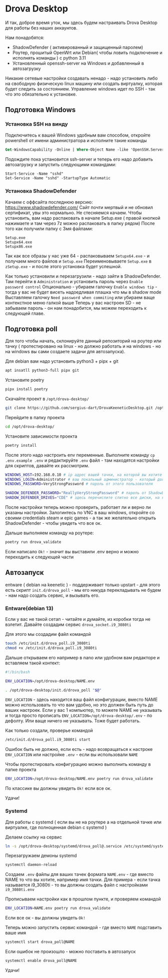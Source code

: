 # Drova Desktop

И так, доброе время уток, мы здесь будем настраивать Drova Desktop для работы без наших аккаунтов. 

Нам понадобятся: 
+ ShadowDefender ( активированный и защищенный паролем)
+ Роутер, прошитый OpenWrt или Debian( чтобы ловить подключение и исполнять команды ) с python 3.11
+ Установленный openssh-server на Windows и добавленный в автозагрузку

Никакие сетевые настройки создавать ненадо - надо установить либо на свободную физическую linux машину или создать виртуалку, которая будет следить за состоянием. 
Управление windows идет по SSH - так что это обязательно к установке. 

## Подготовка Windows

### Установка SSH на винду
Подключитесь к вашей Windows удобным вам способом, откройте powershell от имени администратора и исполните такие команды
```ps
Get-WindowsCapability -Online | Where-Object Name -like 'OpenSSH.Server*' | Add-WindowsCapability -Online
```

Подождите пока установится ssh-server и теперь его надо добавить автозагрузку и запустить следующими командами: 
```ps
Start-Service -Name "sshd"
Set-Service -Name "sshd" -StartupType Automatic
```

### Установка ShadowDefender

Качаем с оффсайта последнюю версию: https://www.shadowdefender.com/
Сайт почти мертвый и не обновил сертификат, увы это нормально. Не стесняемся качаем. 
Чтобы установить, вам надо распаковать в начале Setup.exe ( правой кнопкой нажимаете и там через 7z можно распаковать в папку рядом)
После того как получили папку с 3мя файлами: 
```
Setup.exe
Setupx64.exe
Setupx86.exe
```

Так как все образы у нас уже 64 - распаковываем `Setupx64.exe` - и получаем много файлов и `Setup.exe`
Переименовываете `Setup.exe` в `zSetup.exe` - и после этого установка будет успешной. 

Как только установили и перезагрузили - надо зайти в ShadowDefender. Там перейти в `Administration` и установить пароль через `Enable password control`
Опционально - убираем галочку `Enable windows tip` - тогда у вас не будет висеть надоедливая плашка что мы в shadow mode
Выставляем галочку `Need password when commiting` или убираем ваще контекстное меню галкой выше
Теперь у вас настроен SD - не забываем пароль - он нам понадобится, мы можем переходить к следующей главе. 


## Подготовка poll

Для того чтобы начать, склонируйте данный репозиторий на роутер или тачку ( протестировано на linux - но должно работать и на windows - но на windows вы сами создаете задачи для автозапуска).


Для debian вам надо установить python3 + pipx + git
```bash
apt insatll python3-full pipx git
```

Установите poetry 
```bash
pipx install poetry
```

Скачайте проект в `/opt/drova-desktop/`
```bash
git clone https://github.com/sergius-dart/DrovaKeeneticDesktop.git /opt/drova-desktop/
```

Перейдите в папку проекта
```bash
cd /opt/drova-desktop/
```

Установите зависимости проекта

```bash
poetry install
```

После этого надо настроить env переменные. Выполните команду `cp .env.example .env` и редактируйте `.env` файл - там находятся настройки для скриптов, давайте их рассмотрим. 

```bash
WINDOWS_HOST=192.168.0.10 # ip адрес вашей тачки, на которой вы хотите развернуть Desktop
WINDOWS_LOGIN=Administrator # ваш локальный администратор - который должен быть залогинен и под кем будет заходить клиент
WINDOWS_PASSWORD=VeryStrongPassword # пароль от этого пользователя

SHADOW_DEFENDER_PASSWORD="ReallyVeryStrongPassword" # пароль от ShadowDefender - не оставляйте его без пароля! А то вам закоммитят все что натворили! 
SHADOW_DEFENDER_DRIVES="CDE" # здесь перечислите слитно все диски, на которых должен сработать ShadowDefender - в данном случае 3 диска: C, D и E - подразумевается что других нет. Если диск 1 - только C - оставляете только E
```

После настройки теперь можно проверить, работает ли и верно ли указаны настройки. Залогинтесь по VNC в ваш windows, откройте со своими credentials steam и epic games - а так же желательно открыть ShadowDefender - чтобы увидеть что все ок. 

Дальше выполняем команду на роутере:

```bash
poetry run drova_validate
```

Если написало `Ok!` - значит вы выставили .env верно и можно переходить к следующей части

## Автозапуск

entware ( debian на keenetic ) - поддерживает только upstart - для этого есть скрипт `init.d/drova_poll` - мы его никуда перекладывать не будем - нам надо создать сервис, и вызывать его. 

### Entware(debian 13)

Если у вас не такой сетап - читайте и думайте, из коробки тогда не взлетит. Давайте создадим сервис `drova_socket.i9_3080ti`

Для этого мы создадим файл командой
```bash
touch /etc/init.d/drova_poll.i9_3080ti
chmod +x /etc/init.d/drova_poll.i9_3080ti
```

Дальше открываем его например в nano или удобном вам редакторе и вставляем такой контект: 
```bash
#!/bin/bash

ENV_LOCATION=/opt/drova-desktop/NAME.env

. /opt/drova-desktop/init.d/drova_poll "$@"
```

`ENV_LOCATION` - здесь находится ваш файл конфигурации, вместо NAME можно использовать то что вам удобно, но это должен быть путь до ваших настроек. Если у вас 1 компьютер, то можете NAME не указывать и тогда просто прописать `ENV_LOCATION=/opt/drova-desktop/.env` - по дефолту. Или ваще ничего не указывать. Тоже будет работать. 

Как только создали, проверье командой
```bash
/etc/init.d/drova_poll.i9_3080ti start
```

Ошибок быть не должно, если есть - надо возвращаться к настроке `ENV_LOCATION` или настройке `.env` - если вы использовали `NAME`

Чтобы протестировать конфигурацию можно выполнить команду в папке проекта
```bash
ENV_LOCATION=/opt/drova-desktop/NAME.env poetry run drova_validate
```

По классике вы должны увидеть `Ok!` если все ок. 

Удачи!

### Systemd 

Для работы с systemd ( если вы не на роутере а на отдельной тачке или виртуалке, где полноценная debian с systemd )

Делаем ссылку на сервис
```bash
ln -s /opt/drova-desktop/systemd/drova_poll@.service /etc/systemd/system/drova_poll@.service
```

Перезагружаем демоны systemd
```bash
systemctl daemon-reload
```

Создаем `.env` файлы для ваших тачек формата `NAME.env` - где вместо NAME то что вы хотите, например имя тачки. Для примера - если тачка называется i9_3080ti - то вы должны создать файл с настройками `i9_3080ti.env`

Прописываем настройки как в прошлом пункте, и проверяем командой 
```bash
ENV_LOCATION=NAME.env poetry run drova_validate
```

Если все ок - вы должны увидеть `Ok!`

Теперь можно запустить сервис командой - где вместо `NAME` подставить ваше имя
```bash
systemctl start drova_poll@NAME
```

Если ошибок не произошло - можно поставить в автозапуск
```bash
systemctl enable drova_poll@NAME
```

Удачи!